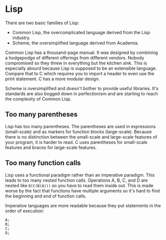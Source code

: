 # Lisp

There are two basic families of Lisp:

-   Common Lisp, the overcomplicated language derived from the Lisp industry.
-   Scheme, the oversimplified language derived from Academia.

Common Lisp has a thousand-page manual. It was designed by combining a
hodgepodge of different offerings from different vendors. Nobody compromised so
they threw in everything but the kitchen sink. This is especially absurd because
Lisp is supposed to be an extensible language. Compare that to C which requires
you to import a header to even use the print statement. C has a more modular
design.

Scheme is oversimplified and doesn't bother to provide useful libraries. It's
standards are also bogged down in perfectionism and are starting to reach the
complexity of Common Lisp.

## Too many parentheses

Lisp has too many parentheses. The parentheses are used in expressions
(small-scale) and as markers for function blocks (large-scale). Because there is
no distinction between the small-scale and large-scale features of your program,
it is harder to read. C uses parentheses for small-scale features and braces for
large-scale features.

## Too many function calls

Lisp uses a functional paradigm rather than an imperative paradigm. This leads
to too many nested function calls. Operations A, B, C, and D are nested like
`D(C(B(A)))` so you have to read them inside out. This is made worse by the fact
that functions have multiple arguments so it's hard to find the beginning and
end of function calls.

Imperative languages are more readable because they put statements in the order
of execution:

```
A;
B;
C;
D;
```
